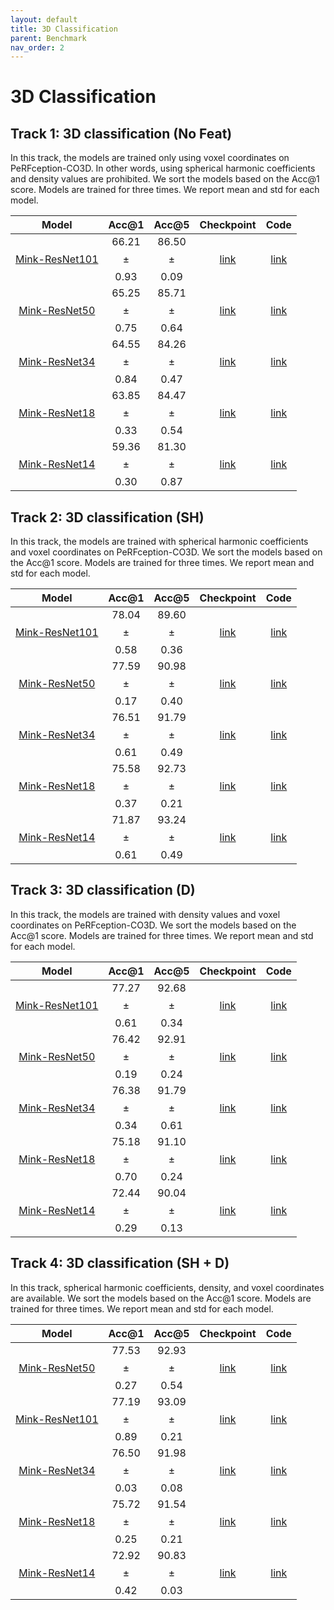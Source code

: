 ```yaml
---
layout: default
title: 3D Classification
parent: Benchmark
nav_order: 2
---
```


# 3D Classification

## Track 1: 3D classification (No Feat)

In this track, the models are trained only using voxel coordinates on PeRFception-CO3D. In other words, using spherical harmonic coefficients and density values are prohibited. We sort the models based on the Acc@1 score. Models are trained for three times. We report mean and std for each model. 


|Model| Acc@1 | Acc@5 | Checkpoint | Code |
|:-:|:-:|:-:|:-:|:-:|
| [Mink-ResNet101](http://openaccess.thecvf.com/content_CVPR_2019/papers/Choy_4D_Spatio-Temporal_ConvNets_Minkowski_Convolutional_Neural_Networks_CVPR_2019_paper.pdf) | 66.21 $$\pm$$ 0.93 | 86.50 $$\pm$$ 0.09 | [link]() | [link]() |
| [Mink-ResNet50](http://openaccess.thecvf.com/content_CVPR_2019/papers/Choy_4D_Spatio-Temporal_ConvNets_Minkowski_Convolutional_Neural_Networks_CVPR_2019_paper.pdf) | 65.25 $$\pm$$ 0.75 | 85.71 $$\pm$$ 0.64 | [link]() | [link]() |
| [Mink-ResNet34](http://openaccess.thecvf.com/content_CVPR_2019/papers/Choy_4D_Spatio-Temporal_ConvNets_Minkowski_Convolutional_Neural_Networks_CVPR_2019_paper.pdf) | 64.55 $$\pm$$ 0.84 | 84.26 $$\pm$$ 0.47 | [link]() | [link]() |
| [Mink-ResNet18](http://openaccess.thecvf.com/content_CVPR_2019/papers/Choy_4D_Spatio-Temporal_ConvNets_Minkowski_Convolutional_Neural_Networks_CVPR_2019_paper.pdf) | 63.85 $$\pm$$ 0.33 | 84.47 $$\pm$$ 0.54 | [link]() | [link]() |
| [Mink-ResNet14](http://openaccess.thecvf.com/content_CVPR_2019/papers/Choy_4D_Spatio-Temporal_ConvNets_Minkowski_Convolutional_Neural_Networks_CVPR_2019_paper.pdf) | 59.36 $$\pm$$ 0.30 | 81.30 $$\pm$$ 0.87 | [link]() | [link]() |

## Track 2: 3D classification (SH)

In this track, the models are trained with spherical harmonic coefficients and voxel coordinates on PeRFception-CO3D. We sort the models based on the Acc@1 score. Models are trained for three times. We report mean and std for each model. 


|Model| Acc@1 | Acc@5 | Checkpoint | Code |
|:-:|:-:|:-:|:-:|:-:|
| [Mink-ResNet101](http://openaccess.thecvf.com/content_CVPR_2019/papers/Choy_4D_Spatio-Temporal_ConvNets_Minkowski_Convolutional_Neural_Networks_CVPR_2019_paper.pdf) | 78.04 $$\pm$$ 0.58 | 89.60 $$\pm$$ 0.36 | [link]() | [link]() |
| [Mink-ResNet50](http://openaccess.thecvf.com/content_CVPR_2019/papers/Choy_4D_Spatio-Temporal_ConvNets_Minkowski_Convolutional_Neural_Networks_CVPR_2019_paper.pdf) | 77.59 $$\pm$$ 0.17 | 90.98 $$\pm$$ 0.40 | [link]() | [link]() |
| [Mink-ResNet34](http://openaccess.thecvf.com/content_CVPR_2019/papers/Choy_4D_Spatio-Temporal_ConvNets_Minkowski_Convolutional_Neural_Networks_CVPR_2019_paper.pdf) | 76.51 $$\pm$$ 0.61 | 91.79 $$\pm$$ 0.49 | [link]() | [link]() |
| [Mink-ResNet18](http://openaccess.thecvf.com/content_CVPR_2019/papers/Choy_4D_Spatio-Temporal_ConvNets_Minkowski_Convolutional_Neural_Networks_CVPR_2019_paper.pdf) | 75.58 $$\pm$$ 0.37 | 92.73 $$\pm$$ 0.21 | [link]() | [link]() |
| [Mink-ResNet14](http://openaccess.thecvf.com/content_CVPR_2019/papers/Choy_4D_Spatio-Temporal_ConvNets_Minkowski_Convolutional_Neural_Networks_CVPR_2019_paper.pdf) | 71.87 $$\pm$$ 0.61 | 93.24 $$\pm$$ 0.49 | [link]() | [link]() |


## Track 3: 3D classification (D)

In this track, the models are trained with density values and voxel coordinates on PeRFception-CO3D. We sort the models based on the Acc@1 score. Models are trained for three times. We report mean and std for each model. 


|Model| Acc@1 | Acc@5 | Checkpoint | Code |
|:-:|:-:|:-:|:-:|:-:|
| [Mink-ResNet101](http://openaccess.thecvf.com/content_CVPR_2019/papers/Choy_4D_Spatio-Temporal_ConvNets_Minkowski_Convolutional_Neural_Networks_CVPR_2019_paper.pdf) | 77.27 $$\pm$$ 0.61 | 92.68 $$\pm$$ 0.34 | [link]() | [link]() |
| [Mink-ResNet50](http://openaccess.thecvf.com/content_CVPR_2019/papers/Choy_4D_Spatio-Temporal_ConvNets_Minkowski_Convolutional_Neural_Networks_CVPR_2019_paper.pdf) | 76.42 $$\pm$$ 0.19 | 92.91 $$\pm$$ 0.24 | [link]() | [link]() |
| [Mink-ResNet34](http://openaccess.thecvf.com/content_CVPR_2019/papers/Choy_4D_Spatio-Temporal_ConvNets_Minkowski_Convolutional_Neural_Networks_CVPR_2019_paper.pdf) | 76.38 $$\pm$$ 0.34 | 91.79 $$\pm$$ 0.61 | [link]() | [link]() |
| [Mink-ResNet18](http://openaccess.thecvf.com/content_CVPR_2019/papers/Choy_4D_Spatio-Temporal_ConvNets_Minkowski_Convolutional_Neural_Networks_CVPR_2019_paper.pdf) | 75.18 $$\pm$$ 0.70 | 91.10 $$\pm$$ 0.24 | [link]() | [link]() |
| [Mink-ResNet14](http://openaccess.thecvf.com/content_CVPR_2019/papers/Choy_4D_Spatio-Temporal_ConvNets_Minkowski_Convolutional_Neural_Networks_CVPR_2019_paper.pdf) | 72.44 $$\pm$$ 0.29 | 90.04 $$\pm$$ 0.13 | [link]() | [link]() |


## Track 4: 3D classification (SH + D)

In this track, spherical harmonic coefficients, density, and voxel coordinates are available. We sort the models based on the Acc@1 score. Models are trained for three times. We report mean and std for each model. 


|Model| Acc@1 | Acc@5 | Checkpoint | Code |
|:-:|:-:|:-:|:-:|:-:|
| [Mink-ResNet50](http://openaccess.thecvf.com/content_CVPR_2019/papers/Choy_4D_Spatio-Temporal_ConvNets_Minkowski_Convolutional_Neural_Networks_CVPR_2019_paper.pdf) | 77.53 $$\pm$$ 0.27 | 92.93 $$\pm$$ 0.54 | [link]() | [link]() |
| [Mink-ResNet101](http://openaccess.thecvf.com/content_CVPR_2019/papers/Choy_4D_Spatio-Temporal_ConvNets_Minkowski_Convolutional_Neural_Networks_CVPR_2019_paper.pdf) | 77.19 $$\pm$$ 0.89 | 93.09 $$\pm$$ 0.21 | [link]() | [link]() |
| [Mink-ResNet34](http://openaccess.thecvf.com/content_CVPR_2019/papers/Choy_4D_Spatio-Temporal_ConvNets_Minkowski_Convolutional_Neural_Networks_CVPR_2019_paper.pdf) | 76.50 $$\pm$$ 0.03 | 91.98 $$\pm$$ 0.08 | [link]() | [link]() |
| [Mink-ResNet18](http://openaccess.thecvf.com/content_CVPR_2019/papers/Choy_4D_Spatio-Temporal_ConvNets_Minkowski_Convolutional_Neural_Networks_CVPR_2019_paper.pdf) | 75.72 $$\pm$$ 0.25 | 91.54 $$\pm$$ 0.21 | [link]() | [link]() |
| [Mink-ResNet14](http://openaccess.thecvf.com/content_CVPR_2019/papers/Choy_4D_Spatio-Temporal_ConvNets_Minkowski_Convolutional_Neural_Networks_CVPR_2019_paper.pdf) | 72.92 $$\pm$$ 0.42 | 90.83 $$\pm$$ 0.03 | [link]() | [link]() |